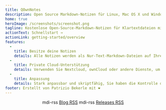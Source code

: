 ```yaml
---
title: QOwnNotes
description: Open Source Markdown-Notizen für Linux, Mac OS X und Windows, die mit Nextcloud Notes zusammenarbeiten
home: true
heroImage: /screenshots/screenshot.png
tagline: Kostenlose Open-Source-Markdown-Notizen für Klartextdateien mit Nextcloud / ownCloud-Integration
actionText: Schnellstart →
actionLink: getting-started/overview
features:
  - 
    title: Besitze deine Notizen
    details: Alle Notizen werden als Nur-Text-Markdown-Dateien auf Ihrem Computer gespeichert, ohne "Vendor Lock-In".
  - 
    title: Private Cloud-Unterstützung
    details: Verwenden Sie Nextcloud, ownCloud oder andere Dienste, um online mit Ihren Notizen zu arbeiten oder sie geräteübergreifend zu synchronisieren
  - 
    title: Anpassung
    details: Stark anpassbar und skriptfähig, Sie haben die Kontrolle darüber, wie Sie mit Ihren Notizen arbeiten möchten
footer: Erstellt von Patrizio Bekerle mit ❤️
---
```


<div class="rss-block">
    <v-chip outlined><v-icon left>mdi-rss</v-icon> <a href="https://feeds.feedburner.com/QOwnNotesBlog">Blog RSS</a></v-chip>
    <v-chip outlined><v-icon left>mdi-rss</v-icon> <a href="https://feeds.feedburner.com/QOwnNotesReleases">Releases RSS</a></v-chip>
</div>

<Poll />

<style>
    .rss-block { text-align: center; margin-bottom: 20px; }
</style>
